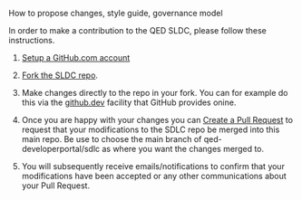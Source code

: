 How to propose changes, style guide, governance model


In order to make a contribution to the QED SLDC, please follow these instructions.

1. [Setup a GitHub.com account](https://docs.github.com/en/get-started/start-your-journey/creating-an-account-on-github)

2. [Fork the SLDC repo](https://docs.github.com/en/pull-requests/collaborating-with-pull-requests/working-with-forks/fork-a-repo).

3. Make changes directly to the repo in your fork. You can for example do this via the [github.dev](https://docs.github.com/en/codespaces/the-githubdev-web-based-editor) facility that GitHub provides onine.

4. Once you are happy with your changes you can [Create a Pull Request](https://docs.github.com/en/codespaces/the-githubdev-web-based-editor#create-a-pull-request) to request that your modifications to the SDLC repo be merged into this main repo. Be use to choose the main branch of qed-developerportal/sdlc as where you want the changes merged to.

5. You will subsequently receive emails/notifications to confirm that your modifications have been accepted or any other communications about your Pull Request.